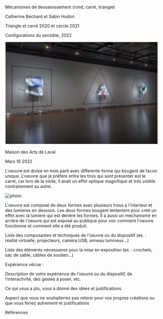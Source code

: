 Mécanismes de dessaisissement (rond, carré, triangle)

Catherine Béchard et Sabin Hudon

Triangle et carré 2020 et cercle 2021

Configurations du sensible, 2022

![photo](media/configurations_sensible.png)

Maison des Arts de Laval

Mars 16 2022

L'oeuvre est divisé en trois parti avec differente forme qui bougent de facon unique. L'oeuvre que je préfére entre les trois qui sont présenter est le carré, car lors de la visite, il avait un effet optique magnifique et très visible contrairement au autre. 

![photo](media/)

L'oeuvre est composé de deux formes avec plusieurs trous a l'interieur et des lumieres en dessous. Les deux formes bougent lentement pour créé un effet avec la lumiere qui est derière les formes. Il a aussi un mechanisme en arrière de l'oeuvre qui est exposé au publique pour voir comment l'oeuvre fonctionne et comment elle a été produit.

Liste des composantes et techniques de l'oeuvre ou du dispositif (ex. : réalité virtuelle, projecteurs, caméra USB, anneau lumineux...)

Liste des éléments nécessaires pour la mise en exposition (ex. : crochets, sac de sable, câbles de soutien...)

Expérience vécue :

Description de votre expérience de l'oeuvre ou du dispositif, de l'interactivité, des gestes à poser, etc.

Ce qui vous a plu, vous a donné des idées et justifications

Aspect que vous ne souhaiteriez pas retenir pour vos propres créations ou que vous feriez autrement et justifications

Références
